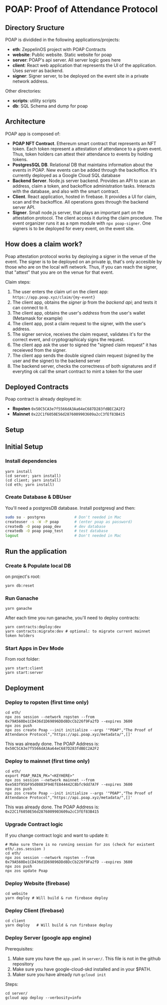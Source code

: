# POAP: Proof of Attendance Protocol

## Directory Sructure

POAP is dividided in the following applications/projects:

- **eth**: ZeppelinOS project with POAP Contracts
- **website**: Public website. Static website for poap
- **server**: POAP's api server. All server logic goes here
- **client**: React web application that represents the UI of the application. Uses _server_ as backend.
- **signer**: Signer server, to be deployed on the event site in a private network address.

Other directories:

- **scripts**: utility scripts
- **db**: SQL Schema and dump for poap

## Architecture

POAP app is composed of:

- **POAP NFT Contract**. Ethereum smart contract that represents an NFT token. Each token represent a attestation of attendance
  to a given event. Thus, token holders can attest their attendance to events by holding tokens.
- **PostgresSQL DB**. Relational DB that maintains information about the events in POAP. New events can be added through the
  backoffice. It's currently deployed as a Google Cloud SQL database
- **Backend Server**. Node.js server backend. Provides an API to scan an address, claim a token, and backoffice administration tasks.
  Interacts with the database, and also with the smart contract.
- **Client**. React application, hosted in firebase. It provides a UI for claim, scan and the backoffice. All operations goes
  through the backend server API.
- **Signer**. Small node.js server, that plays an important part on the attestation protocol. The client access it during the claim
  procedure. The event organizer runs it as a npm module with `npx poap-signer`. One signers is to be deployed for every event, on the event site.

## How does a claim work?

Poap attestation protocol works by deploying a signer in the venue of the event. The signer is to be deployed on an private ip, that's
only accesible by those who are on the local wifi network. Thus, if you can reach the signer, that "attest" that you are on the venue
for that event.

Claim steps:

1.  The user enters the claim url on the client app: `https://app.poap.xyz/claim/{my-event}`
2.  The client app, obtains the _signer ip_ from the _backend api_; and tests it can connect to it.
3.  The client app, obtains the user's _address_ from the user's wallet (Metamask for example)
4.  The client app, post a claim request to the signer, with the user's address.
5.  The signer service, receives the claim request, validates it's for the correct event, and cryptographicaly signs the request.
6.  The client app ask the user to signed the "signed claim request" it has receieved from the signer.
7.  The client app sends the double signed claim request (signed by the user and the signer) to the backend server
8.  The backend server, checks the correctness of both signatures and if everyting ok call the smart contract to mint a token for the user

## Deployed Contracts

Poap contract is already deployed in:

- **Ropsten** `0x50C5CA3e7f5566dA3Aa64eC687D283fdBEC2A2F2`
- **Mainnet** `0x22C1f6050E56d2876009903609a2cC3fEf83B415`

## Setup

## Initial Setup

### Install dependencies

    yarn install
    (cd server; yarn install)
    (cd client; yarn install)
    (cd eth; yarn install)

### Create Database & DBUser

You'll need a postgresDB database. Install postgresql and then:

```bash
sudo su - postgres             # Don't needed in Mac
createuser -s -W -P poap       # (enter poap as password)
createdb -O poap poap_dev      # dev database
createdb -O poap poap_test     # test database
logout                         # Don't needed in Mac
```

## Run the application

### Create & Populate local DB

on project's root:

    yarn db:reset

### Run Ganache

    yarn ganache

After each time you run ganache, you'll need to deploy contracts:

    yarn contracts:deploy:dev
    yarn contracts:migrate:dev # optional: to migrate current mainnet token holders

### Start Apps in Dev Mode

From root folder:

    yarn start:client
    yarn start:server

## Deployment

### Deploy to ropsten (first time only)

    cd eth/
    npx zos session --network ropsten --from 0x79A560De1CD436d1D69896DDd8DcCb226f9Fa2fD --expires 3600
    npx zos push
    npx zos create Poap --init initialize --args '"POAP","The Proof of Attendance Protocol","https://api.poap.xyz/metadata/",[]'

This was already done. The POAP Address is: `0x50C5CA3e7f5566dA3Aa64eC687D283fdBEC2A2F2`

### Deploy to mainnet (first time only)

    cd eth/
    export POAP_MAIN_PK="<KEYHERE>"
    npx zos session --network mainnet --from 0xe583f95bF95d0883F94EfE844442C8bfc9dd7A7F --expires 3600
    npx zos push
    npx zos create Poap --init initialize --args '"POAP","The Proof of Attendance Protocol","https://api.poap.xyz/metadata/",[]'

This was already done. The POAP Address is: `0x22C1f6050E56d2876009903609a2cC3fEf83B415`

### Upgrade Contract logic

If you change contract logic and want to update it:

    # Make sure there is no running session for zos (check for existent eth/.zos.session )
    cd eth/
    npx zos session --network ropsten --from 0x79A560De1CD436d1D69896DDd8DcCb226f9Fa2fD --expires 3600
    npx zos push
    npx zos update Poap

### Deploy Website (firebase)

    cd website
    yarn deploy # Will build & run firebase deploy

### Deploy Client (firebase)

    cd client
    yarn deploy   # Will build & run firebase deploy

### Deploy Server (google app engine)

Prerequisites:

1.  Make sure you have the `app.yaml` in `server/`. This file is not in the github repository
2.  Make sure you have google-cloud-skd installed and in your \$PATH.
3.  Maker sure you have already run `gcloud init`

Steps:

    cd server/
    gcloud app deploy --verbosity=info
